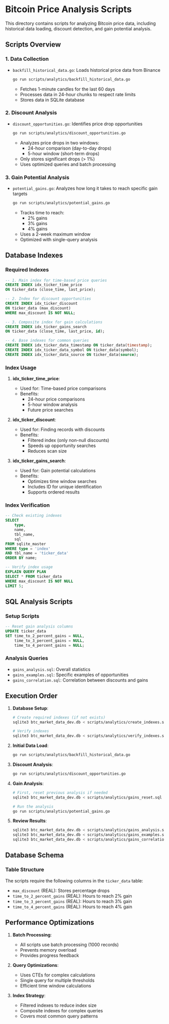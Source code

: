 # Bitcoin Price Analysis Scripts

This directory contains scripts for analyzing Bitcoin price data, including historical data loading, discount detection, and gain potential analysis.

## Scripts Overview

### 1. Data Collection
- `backfill_historical_data.go`: Loads historical price data from Binance
  ```bash
  go run scripts/analytics/backfill_historical_data.go
  ```
  - Fetches 1-minute candles for the last 60 days
  - Processes data in 24-hour chunks to respect rate limits
  - Stores data in SQLite database

### 2. Discount Analysis
- `discount_opportunities.go`: Identifies price drop opportunities
  ```bash
  go run scripts/analytics/discount_opportunities.go
  ```
  - Analyzes price drops in two windows:
    - 24-hour comparison (day-to-day drops)
    - 5-hour window (short-term drops)
  - Only stores significant drops (> 1%)
  - Uses optimized queries and batch processing

### 3. Gain Potential Analysis
- `potential_gains.go`: Analyzes how long it takes to reach specific gain targets
  ```bash
  go run scripts/analytics/potential_gains.go
  ```
  - Tracks time to reach:
    - 2% gains
    - 3% gains
    - 4% gains
  - Uses a 2-week maximum window
  - Optimized with single-query analysis

## Database Indexes

### Required Indexes
```sql
-- 1. Main index for time-based price queries
CREATE INDEX idx_ticker_time_price 
ON ticker_data (close_time, last_price);

-- 2. Index for discount opportunities
CREATE INDEX idx_ticker_discount 
ON ticker_data (max_discount) 
WHERE max_discount IS NOT NULL;

-- 3. Composite index for gain calculations
CREATE INDEX idx_ticker_gains_search 
ON ticker_data (close_time, last_price, id);

-- 4. Base indexes for common queries
CREATE INDEX idx_ticker_data_timestamp ON ticker_data(timestamp);
CREATE INDEX idx_ticker_data_symbol ON ticker_data(symbol);
CREATE INDEX idx_ticker_data_source ON ticker_data(source);
```

### Index Usage
1. **idx_ticker_time_price**:
   - Used for: Time-based price comparisons
   - Benefits: 
     - 24-hour price comparisons
     - 5-hour window analysis
     - Future price searches

2. **idx_ticker_discount**:
   - Used for: Finding records with discounts
   - Benefits:
     - Filtered index (only non-null discounts)
     - Speeds up opportunity searches
     - Reduces scan size

3. **idx_ticker_gains_search**:
   - Used for: Gain potential calculations
   - Benefits:
     - Optimizes time window searches
     - Includes ID for unique identification
     - Supports ordered results

### Index Verification
```sql
-- Check existing indexes
SELECT 
    type,
    name,
    tbl_name,
    sql
FROM sqlite_master
WHERE type = 'index' 
AND tbl_name = 'ticker_data'
ORDER BY name;

-- Verify index usage
EXPLAIN QUERY PLAN
SELECT * FROM ticker_data 
WHERE max_discount IS NOT NULL 
LIMIT 5;
```

## SQL Analysis Scripts

### Setup Scripts
```sql
-- Reset gain analysis columns
UPDATE ticker_data 
SET time_to_2_percent_gains = NULL,
    time_to_3_percent_gains = NULL,
    time_to_4_percent_gains = NULL;
```

### Analysis Queries
- `gains_analysis.sql`: Overall statistics
- `gains_examples.sql`: Specific examples of opportunities
- `gains_correlation.sql`: Correlation between discounts and gains

## Execution Order

1. **Database Setup**:
   ```bash
   # Create required indexes (if not exists)
   sqlite3 btc_market_data_dev.db < scripts/analytics/create_indexes.sql
   
   # Verify indexes
   sqlite3 btc_market_data_dev.db < scripts/analytics/verify_indexes.sql
   ```

2. **Initial Data Load**:
   ```bash
   go run scripts/analytics/backfill_historical_data.go
   ```

3. **Discount Analysis**:
   ```bash
   go run scripts/analytics/discount_opportunities.go
   ```

4. **Gain Analysis**:
   ```bash
   # First, reset previous analysis if needed
   sqlite3 btc_market_data_dev.db < scripts/analytics/gains_reset.sql
   
   # Run the analysis
   go run scripts/analytics/potential_gains.go
   ```

5. **Review Results**:
   ```bash
   sqlite3 btc_market_data_dev.db < scripts/analytics/gains_analysis.sql
   sqlite3 btc_market_data_dev.db < scripts/analytics/gains_examples.sql
   sqlite3 btc_market_data_dev.db < scripts/analytics/gains_correlation.sql
   ```

## Database Schema

### Table Structure
The scripts require the following columns in the `ticker_data` table:
- `max_discount` (REAL): Stores percentage drops
- `time_to_2_percent_gains` (REAL): Hours to reach 2% gain
- `time_to_3_percent_gains` (REAL): Hours to reach 3% gain
- `time_to_4_percent_gains` (REAL): Hours to reach 4% gain

## Performance Optimizations

1. **Batch Processing**:
   - All scripts use batch processing (1000 records)
   - Prevents memory overload
   - Provides progress feedback

2. **Query Optimizations**:
   - Uses CTEs for complex calculations
   - Single query for multiple thresholds
   - Efficient time window calculations

3. **Index Strategy**:
   - Filtered indexes to reduce index size
   - Composite indexes for complex queries
   - Covers most common query patterns